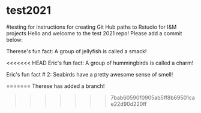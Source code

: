 # test2021
#testing for instructions for creating Git Hub paths to Rstudio for I&M projects
Hello and welcome to the test 2021 repo! Please add a commit below: 

Therese's fun fact: A group of jellyfish is called a smack! 

<<<<<<< HEAD
Eric's fun fact: A group of hummingbirds is called a charm!

Eric's fun fact # 2: Seabirds have a pretty awesome sense of smell!

=======
Therese has added a branch!
>>>>>>> 7bab60590f0905ab5ff8b69501cae22d90d220ff
